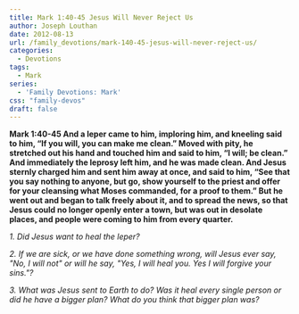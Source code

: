 ```yaml
---
title: Mark 1:40-45 Jesus Will Never Reject Us
author: Joseph Louthan
date: 2012-08-13
url: /family_devotions/mark-140-45-jesus-will-never-reject-us/
categories:
  - Devotions
tags:
  - Mark
series:
  - 'Family Devotions: Mark'
css: "family-devos"
draft: false
---
```

**Mark 1:40-45 And a leper came to him, imploring him, and kneeling said to him, “If you will, you can make me clean.” Moved with pity, he stretched out his hand and touched him and said to him, “I will; be clean.” And immediately the leprosy left him, and he was made clean. And Jesus sternly charged him and sent him away at once, and said to him, “See that you say nothing to anyone, but go, show yourself to the priest and offer for your cleansing what Moses commanded, for a proof to them.” But he went out and began to talk freely about it, and to spread the news, so that Jesus could no longer openly enter a town, but was out in desolate places, and people were coming to him from every quarter.**

_1. Did Jesus want to heal the leper?_

_2. If we are sick, or we have done something wrong, will Jesus ever say, "No, I will not" or will he say, "Yes, I will heal you. Yes I will forgive your sins."?_

_3. What was Jesus sent to Earth to do? Was it heal every single person or did he have a bigger plan? What do you think that bigger plan was?_

&nbsp;



 [1]: https://i1.wp.com/theologic.us/wp-content/uploads/2012/08/confession_vert.jpg
